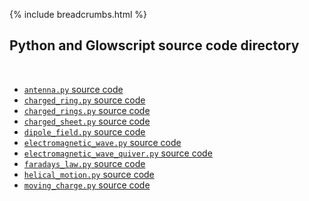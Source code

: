 {% include breadcrumbs.html %}

## Python and Glowscript source code directory
<div class="header_line"><br/></div>

- [`antenna.py` source code](antenna.py)
- [`charged_ring.py` source code](charged_ring.py)
- [`charged_rings.py` source code](charged_rings.py)
- [`charged_sheet.py` source code](charged_sheet.py)
- [`dipole_field.py` source code](dipole_field.py)
- [`electromagnetic_wave.py` source code](electromagnetic_wave.py)
- [`electromagnetic_wave_quiver.py` source code](electromagnetic_wave_quiver.py)
- [`faradays_law.py` source code](faradays_law.py)
- [`helical_motion.py` source code](helical_motion.py)
- [`moving_charge.py` source code](moving_charge.py)


